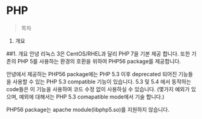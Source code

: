 # PHP

> 목차
1. 개요


##1. 개요
안녕 리눅스 3은 CentOS/RHEL과 달리 PHP 7을 기본 제공 합니다. 또한 기존의 PHP 5를 사용하는 환경의 호환을 위하여 PHP56 package를 제공합니다.

안녕에서 제공하는 PHP56 package에는 PHP 5.3 이후 deprecated 되어진 기능들을 사용할 수 있는 PHP 5.3 compatible 기능이 있습니다. 5.3 및 5.4 에서 동작하는 code들은 이 기능을 사용하여 코드 수정 없이 사용하실 수 있습니다. (몇가지 예외가 있으며, 예외에 대해서는 PHP 5.3 comapatible mode에서 기술 합니다.)

PHP56 package는 apache module(libphp5.so)를 지원하지 않습니다.

